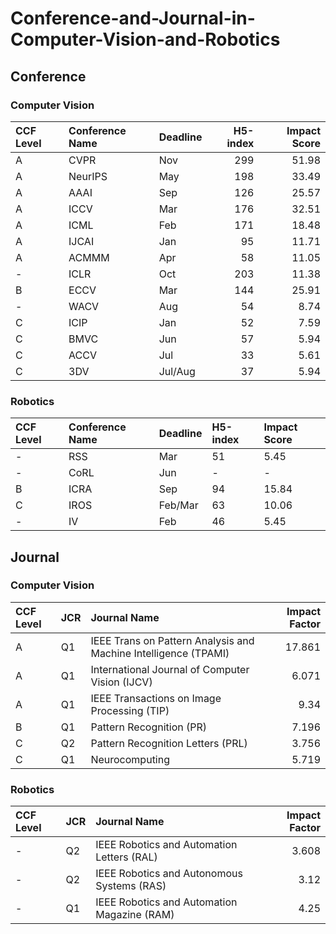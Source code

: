 # Conference-and-Journal-in-Computer-Vision-and-Robotics

## Conference
### Computer Vision
| CCF Level   | Conference Name   | Deadline   |   H5-index |   Impact Score |
|:------------|:------------------|:-----------|-----------:|---------------:|
| A           | CVPR              | Nov        |        299 |          51.98 |
| A           | NeurIPS           | May        |        198 |          33.49 |
| A           | AAAI              | Sep        |        126 |          25.57 |
| A           | ICCV              | Mar        |        176 |          32.51 |
| A           | ICML              | Feb        |        171 |          18.48 |
| A           | IJCAI             | Jan        |         95 |          11.71 |
| A           | ACMMM             | Apr        |         58 |          11.05 |
| -           | ICLR              | Oct        |        203 |          11.38 |
| B           | ECCV              | Mar        |        144 |          25.91 |
| -           | WACV              | Aug        |         54 |           8.74 |
| C           | ICIP              | Jan        |         52 |           7.59 |
| C           | BMVC              | Jun        |         57 |           5.94 |
| C           | ACCV              | Jul        |         33 |           5.61 |
| C           | 3DV               | Jul/Aug    |         37 |           5.94 |
### Robotics
| CCF Level   | Conference Name   | Deadline   | H5-index   | Impact Score   |
|:------------|:------------------|:-----------|:-----------|:---------------|
| -           | RSS               | Mar        | 51         | 5.45           |
| -           | CoRL              | Jun        | -          | -              |
| B           | ICRA              | Sep        | 94         | 15.84          |
| C           | IROS              | Feb/Mar    | 63         | 10.06          |
| -           | IV                | Feb        | 46         | 5.45           |
## Journal
### Computer Vision
| CCF Level   | JCR   | Journal Name                                                    |   Impact Factor |
|:------------|:------|:----------------------------------------------------------------|----------------:|
| A           | Q1    | IEEE Trans on Pattern Analysis and Machine Intelligence (TPAMI) |          17.861 |
| A           | Q1    | International Journal of Computer Vision (IJCV)                 |           6.071 |
| A           | Q1    | IEEE Transactions on Image Processing (TIP)                     |           9.34  |
| B           | Q1    | Pattern Recognition (PR)                                        |           7.196 |
| C           | Q2    | Pattern Recognition Letters (PRL)                               |           3.756 |
| C           | Q1    | Neurocomputing                                                  |           5.719 |
### Robotics
| CCF Level   | JCR   | Journal Name                                |   Impact Factor |
|:------------|:------|:--------------------------------------------|----------------:|
| -           | Q2    | IEEE Robotics and Automation Letters (RAL)  |           3.608 |
| -           | Q2    | IEEE Robotics and Autonomous Systems (RAS)  |           3.12  |
| -           | Q1    | IEEE Robotics and Automation Magazine (RAM) |           4.25  |
